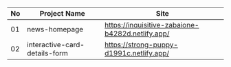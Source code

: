 | No  | Project Name                  | Site                                             |
| --- | ----------------------------- | ------------------------------------------------ |
| 01  | news-homepage                 | https://inquisitive-zabaione-b4282d.netlify.app/ |
| 02  | interactive-card-details-form | https://strong-puppy-d1991c.netlify.app/         |

